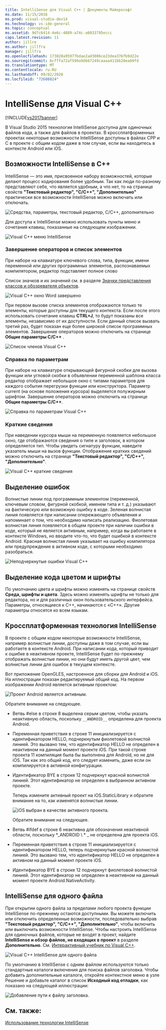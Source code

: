 ```yaml
---
title: IntelliSense для Visual C++ | Документы Майкрософт
ms.date: 11/15/2016
ms.prod: visual-studio-dev14
ms.technology: vs-ide-general
ms.topic: conceptual
ms.assetid: 9d7c6414-4e6c-4889-a74c-a6033795eccc
caps.latest.revision: 11
author: jillre
ms.author: jillfra
manager: jillfra
ms.openlocfilehash: 173020a95977bdae2ad3006ce23dea376fb9d22e
ms.sourcegitcommit: 6cfffa72af599a9d667249caaaa411bb28ea69fd
ms.translationtype: MT
ms.contentlocale: ru-RU
ms.lasthandoff: 09/02/2020
ms.locfileid: "72608824"
---
```

# <a name="visual-c-intellisense"></a>IntelliSense для Visual C++
[!INCLUDE[vs2017banner](../includes/vs2017banner.md)]

В Visual Studio 2015 технология IntelliSense доступна для одиночных файлов кода, а также для файлов в проектах. В кроссплатформенных проектах некоторые возможности IntelliSense доступны в файлах CPP и C в проекте с общим кодом даже в том случае, если вы находитесь в контексте Android или iOS.

## <a name="intellisense-features-in-c"></a>Возможности IntelliSense в C++
 IntelliSense — это имя, присвоенное набору возможностей, которые делают процесс кодирования более удобным. Так как люди по-разному представляют себе, что является удобным, а что нет, то на странице свойств **"Текстовый редактор", "C/C++", "Дополнительно"** практически все возможности IntelliSense можно включать или отключать.

 ![Средства, параметры, текстовый редактор, C&#47;C&#43;&#43;, дополнительно](../ide/media/sintellisensecpptoolsoptions.PNG "синтеллисенсекпптулсоптионс")

 Для доступа к IntelliSense можно использовать пункты меню и сочетания клавиш, показанные на следующем изображении.

 ![Visual C&#43;&#43; меню IntelliSense](../ide/media/vs2015-cpp-intellisense-menu.png "vs2015_cpp_intellisense_menu")

### <a name="statement-completion-and-member-list"></a>Завершение операторов и список элементов
 При наборе на клавиатуре ключевого слова, типа, функции, имени переменной или других программных элементов, распознаваемых компилятором, редактор подставляет полное слово

 Список значков и их значений см. в разделе [Значки представления классов и обозревателя объектов](../ide/class-view-and-object-browser-icons.md).

 ![Visual C&#43;&#43; окно Word завершено](../ide/media/vs2015-cpp-complete-word.png "vs2015_cpp_complete_word")

 При первом вызове списка элементов отображаются только те элементы, которые доступны для текущего контекста. Если после этого использовать сочетание клавиш **CTRL+J**, то будут показаны все элементы, независимо от их доступности. Если данный список вызвать третий раз, будет показан еще более широкой список программных элементов. Завершение операторов можно отключить на странице **Общие параметры C/C++** .

 ![Список членов Visual C&#43;&#43; ](../ide/media/vs2015-cpp-list-members.png "vs2015_cpp_list_members")

### <a name="parameter-help"></a>Справка по параметрам
 При наборе на клавиатуре открывающей фигурной скобки для вызова функции или угловой скобки в объявлении переменной шаблона класса редактор отображает небольшое окно с типами параметров для каждого события перегрузки функции или конструктора. Параметр current (на основе положения курсора) выделяется полужирным шрифтом. Завершение операторов можно отключить на странице **Общие параметры C/C++**.

 ![Справка по параметрам Visual C&#43;&#43; ](../ide/media/vs-2015-cpp-param-help.png "vs_2015_cpp_param_help")

### <a name="quick-info"></a>Краткие сведения
 При наведении курсора мыши на переменную появляется небольшое окно, где отображаются сведения о типе и заголовок, в котором определяется тип. Чтобы увидеть сигнатуру функции, наведите указатель мыши на вызов функции. Отображение кратких сведений можно отключить на странице **"Текстовый редактор", "C/C++", "Дополнительно"**.

 ![Visual C&#43;&#43; краткие сведения](../ide/media/vs2015-cpp-quickinfo.png "vs2015_cpp_quickInfo")

## <a name="error-squiggles"></a>Выделение ошибок
 Волнистые линии под программным элементом (переменной, ключевым словом, фигурной скобкой, именем типа и т. д.) указывают на фактическую или возможную ошибку в коде. Зеленая волнистая линия появляется при написании опережающего объявления и напоминает о том, что необходимо написать реализацию. Фиолетовая волнистая линия появляется в общем проекте при наличии ошибки в коде, который не является активным, например, когда вы работаете в контексте Windows, но вводите что-то, что будет ошибкой в контексте Android. Красная волнистая линия указывает на ошибку компилятора или предупреждение в активном коде, с которыми необходимо разобраться.

 ![Неподчеркнутые ошибки Visual C&#43;&#43; ](../ide/media/vs2015-cpp-error-quiggles.png "vs2015_cpp_error_quiggles")

## <a name="code-colorization-and-fonts"></a>Выделение кода цветом и шрифты
 По умолчанию цвета и шрифты можно изменять на странице свойств **Среда, шрифты и цвета**. Здесь можно изменять шрифты не только для редактора, но и для различных окон пользовательского интерфейса. Параметры, относящиеся к C++, начинаются с «C++». Другие параметры относятся ко всем языкам.

## <a name="cross-platform-intellisense"></a>Кроссплатформенная технология IntelliSense
 В проекте с общим кодом некоторые возможности IntelliSense, например волнистые линии, доступны даже в том случае, если вы работаете в контексте Android. При написании кода, который приводит к ошибке в неактивном проекте, IntelliSense будет по-прежнему отображать волнистые линии, но они будут иметь другой цвет, чем волнистые линии для ошибок в текущем контексте.

 Вот приложение OpenGLES, настроенное для сборки для Android и iOS. На иллюстрации показан редактируемый общий код. На первом изображении Android является активным проектом:

 ![Проект Android является активным.](../ide/media/intellisensecppcrossplatform.png "интеллисенсекппкроссплатформ")

 Обратите внимание на следующее.

- Ветвь #else в строке 8 выделена серым цветом, чтобы указать неактивную область, поскольку `__ANDROID__` определена для проекта Android.

- Переменная приветствия в строке 11 инициализируется с идентификатором HELLO, подчеркнутым фиолетовой волнистой линией. Это вызвано тем, что идентификатор HELLO не определен в неактивном на данный момент проекте iOS. При такой строке проекта 11 компиляция была бы выполнена для Android, но не для iOS. Так как это общий код, его следует изменить, даже если он компилируется в активной конфигурации.

- Идентификатор BYE в строке 12 подчеркнут красной волнистой линией. Этот идентификатор не определен в выбранном активном проекте.

  Теперь измените активный проект на iOS.StaticLibrary и обратите внимание на то, как изменятся волнистые линии.

  ![iOS выбран в качестве активного проекта.](../ide/media/intellisensecppcrossplatform2.png "IntelliSenseCppCrossPlatform2")

  Обратите внимание на следующее.

- Ветвь #ifdef в строке 6 неактивна для обозначения неактивной области, поскольку *_ANDROID \\ * \_ не определена для проекта iOS.

- Переменная приветствия в строке 11 инициализируется с идентификатором HELLO, теперь подчеркнутым красной волнистой линией. Это вызвано тем, что идентификатор HELLO не определен в активном на данный момент проекте iOS.

- Идентификатор BYE в строке 12 подчеркнут фиолетовой волнистой линией. Этот идентификатор не определен в неактивном на данный момент проекте Android.NativeActivity.

## <a name="single-file-intellisense"></a>IntelliSense для одного файла
 При открытии одного файла за пределами любого проекта функции IntelliSense по-прежнему остаются доступными. Вы можете включить или отключить определенные возможности, последовательно выбрав **"Текстовый редактор", "C/C++", "Дополнительно"**, чтобы включить или выключить возможности IntelliSense. Чтобы настроить IntelliSense для одиночных файлов, которые не входят в проект, найдите **IntelliSense и обзор файлов, не входящих в проект** в разделе **Дополнительно**. См. [Интерактивный учебник по Visual C++](https://msdn.microsoft.com/499cb66f-7df1-45d6-8b6b-33d94fd1f17c).

 ![Visual C&#43;&#43; IntelliSense для одного файла](../ide/media/vs2015-cpp-single-file-intellisense.png "vs2015_cpp_single_file_intellisense")

 По умолчанию в IntelliSense с одним файлом используются только стандартные каталоги включения для поиска файлов заголовка. Чтобы добавить дополнительные каталоги, откройте контекстное меню в узле Решение и добавьте каталог в список **Исходный код отладки**, как показано на следующей иллюстрации:

 ![Добавление пути к файлу заголовка.](../ide/media/intellisensedebugyourcode.jpg "интеллисенседебугйоуркоде")

## <a name="see-also"></a>См. также:
 [Использование технологии IntelliSense](../ide/using-intellisense.md)
